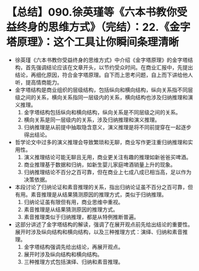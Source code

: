 # 【总结】090.徐英瑾等《六本书教你受益终身的思维方式》（完结）：22.《金字塔原理》：这个工具让你瞬间条理清晰

-   徐英瑾《六本书教你受益终身的思维方式》中介绍《金字塔原理》的金字塔结构，首先强调结论应该在文章开头，以节约受众时间。在商业汇报中，先提出结论，再细化原因，符合金字塔原理。自下而上思考问题，自上而下讲给他人听，提高情商能力。
-   金字塔结构是商业组织的层级结构，包括纵向和横向结构，纵向关系指不同层级之间的关系，横向关系指同一层级内的关系，横向结构也涉及归纳推理和演义推理。
    1.  金字塔结构包括纵向和横向结构，纵向关系是不同层级之间的关系。
    2.  横向关系是同一层级内的关系，涉及归纳推理和演义推理。
    3.  归纳推理是从前提中抽取隐含意义，演义推理是将不同前提穿在一起逐步得出结论。
-   哲学论文中过多的演义推理会导致繁琐和无聊，商业写作更注重归纳推理和实用性。
    1.  演义推理结论可能无聊且无用，商业更关注有趣的推理如新爸爸买啤酒。
    2.  商业推理基于数据和归纳，如新生婴儿家庭啤酒销量上升的现象。
    3.  归纳推理结论不百分之百可靠，但在商业上七成八成已相当高，足以作为决策依据。
-   本段讨论了归纳论证和素音推理的关系，指出归纳论证虽不百分之百可靠，但有用。素音推理是从结果猜测原因的推理方式，类似于归纳推理。
    1.  归纳论证虽有限但有用，商业思维中重视。
    2.  素音推理是从结果猜测原因的推理方式。
    3.  素音推理类似于归纳推理，都是从特例推断普遍。
-   这部分讲述了金字塔结构的解读，强调了在展开观点前先给出结论的重要性。展开时涉及纵向结构和横向结构，以及三种推理方式：演绎、归纳和素音推理。
    1.  金字塔结构强调先给出结论，再展开观点。
    2.  展开时涉及纵向结构和横向结构。
    3.  三种推理方式包括演绎、归纳和素音推理。